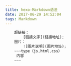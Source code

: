 ```yaml
---
title: hexo-Markdown语法
date: 2017-06-29 14:52:04
tags: Markdown
---
```

~~~js
    超链接：
        [链接文字](链接地址);
    图片：
        ![图片说明](图片地址);
    ~~~type（js,html,css）
     内容
    ~~~
~~~
<!--more-->